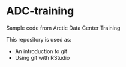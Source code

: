 # ADC-training
Sample code from Arctic Data Center Training

This repository is used as:

* An introduction to git
* Using git with RStudio

